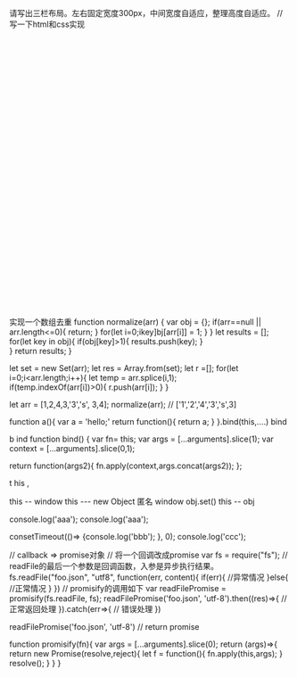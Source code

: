 请写出三栏布局。左右固定宽度300px，中间宽度自适应，整理高度自适应。
// 写一下html和css实现
<style>
  .box{
    height:500px;
    font-size:0;
    width:100%;    
  }
  .left{
    display:inline-block;
    width:300px;
    height:100%;
  }
  .right{
    display:inline-block;
    width:300px;
    height:100%;
  }
  .nav{
    display:inline-block;
    width:calc(100% - 600px);
    height:100%;
    margin-left:300px;
    margin-right:300px;
  }
  .box:after{
    content:'';
    display:block;
    clear:both;    
  }
  

.left{ width:300px;height:100%;}
.right{width:300px;height:100%}
.con{flex:1}
.box{display:flex;}
</style>
<div class="box">
  <div class="left"></div>
  <div class="con"></div>
  <div class="right"></div>
</div>
实现一个数组去重
function normalize(arr) {
  var obj = {};
  if(arr==null || arr.length<=0){
    return;
  }
  for(let i=0;i<arr.length;i++){
     let type =typeof arr[i];
     let key = type + arr[i];
     obj[key] = 
    
 key]bj[arr[i]] = 1;
    }
  }
  let results = [];
  for(let key in obj){
    if(obj[key]>1){
      results.push(key);
    }    
  }
  return results;
}

let set = new Set(arr);
let res = Array.from(set);
let r =[];
for(let i=0;i<arr.length;i++){
  let temp = arr.splice(i,1);  
  if(temp.indexOf(arr[i])>0){
     r.push(arr[i]);
  }
}

let arr = [1,2,4,3,'3','s', 3,4];
normalize(arr); // ['1','2','4','3','s',3]


function a(){
var a = 'hello;'
return function(){
return a;
}
}.bind(this,....)
bind









b
ind
function bind() {
var fn= this;
var args = [...arguments].slice(1);
var context = [...arguments].slice(0,1);



return function(args2){
fn.apply(context,args.concat(args2));
};



  
t
his
,

this -- window
this  --- new Object
匿名    window
obj.set()  this -- obj

 
console.log('aaa');
console.log('aaa');

consetTimeout(()=> {console.log('bbb'); }, 0); console.log('ccc');


// callback 
=> promise对象
// 将一个回调改成promise
var fs = require("fs");
// readFile的最后一个参数是回调函数，入参是异步执行结果。
fs.readFile("foo.json", "utf8", function(err, content){
    if(err){
        //异常情况
    }else{
        //正常情况
    }
})
// promisify的调用如下
var readFilePromise = promisify(fs.readFile, fs);
readFilePromise('foo.json', 'utf-8').then((res)=>{
    // 正常返回处理
}).catch(err=>{
    // 错误处理
})

readFilePromise('foo.json', 'utf-8') // return promise


function promisify(fn){
  var args = [...arguments].slice(0);
  return (args)=>{
      return new Promise(resolve,reject){
         let f = function(){
           fn.apply(this,args);
         }
         resolve(); 
    }
  }
}